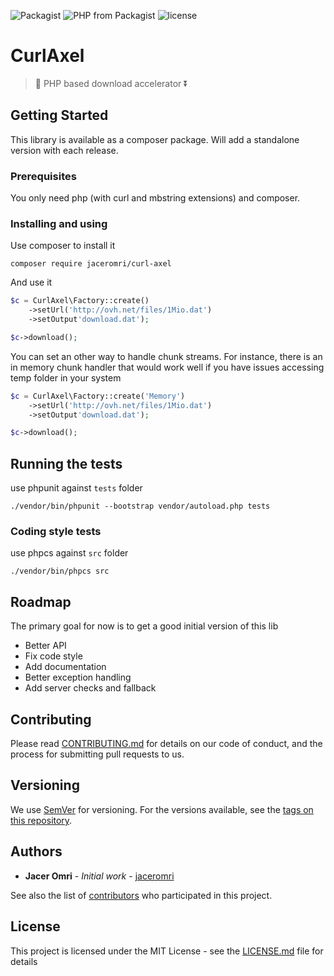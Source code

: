 ![Packagist](https://img.shields.io/packagist/v/jaceromri/curl-axel.svg?style=for-the-badge)
![PHP from Packagist](https://img.shields.io/packagist/php-v/jaceromri/curl-axel.svg?style=for-the-badge)
![license](https://img.shields.io/github/license/jaceromri/curl-axel.svg?style=for-the-badge)


# CurlAxel

> 🐘 PHP based download accelerator ⏬

## Getting Started

This library is available as a composer package. Will add a standalone version with each release.

### Prerequisites

You only need php (with curl and mbstring extensions) and composer.

### Installing and using

Use composer to install it

```
composer require jaceromri/curl-axel
```

And use it

```php
$c = CurlAxel\Factory::create()
    ->setUrl('http://ovh.net/files/1Mio.dat')
    ->setOutput'download.dat');

$c->download();
```

You can set an other way to handle chunk streams. For instance, there is an in memory chunk handler that would work well
if you have issues accessing temp folder in your system

```php
$c = CurlAxel\Factory::create('Memory')
    ->setUrl('http://ovh.net/files/1Mio.dat')
    ->setOutput'download.dat');

$c->download();
```

## Running the tests

use phpunit against `tests` folder

```
./vendor/bin/phpunit --bootstrap vendor/autoload.php tests
```
### Coding style tests

use phpcs against `src` folder

```
./vendor/bin/phpcs src
```

## Roadmap

The primary goal for now is to get a good initial version of this lib

* Better API
* Fix code style
* Add documentation
* Better exception handling
* Add server checks and fallback

## Contributing

Please read [CONTRIBUTING.md](https://github.com/JacerOmri/curl-axel/blob/master/CONTRIBUTING.md) for details on our code of conduct, and the process for submitting pull requests to us.

## Versioning

We use [SemVer](http://semver.org/) for versioning. For the versions available, see the [tags on this repository](https://github.com/JacerOmri/curl-axel/tags).

## Authors

* **Jacer Omri** - *Initial work* - [jaceromri](https://github.com/jaceromri)

See also the list of [contributors](https://github.com/jaceromri/curl-axel/contributors) who participated in this project.

## License

This project is licensed under the MIT License - see the [LICENSE.md](LICENSE.md) file for details